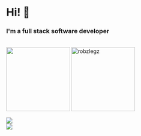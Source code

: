 <h1>Hi! 👋</h1>
<h3>I'm a full stack software developer</h3>
<br />
<div>
  <img height="170" align="left" src="https://github-readme-stats.vercel.app/api/top-langs/?username=RobzLegz&layout=compact&theme=onedark&langs_count=15" />
  <img height="170" src="https://github-readme-stats.vercel.app/api?username=RobzLegz&count_private=true&include_all_commits=true&theme=onedark" alt="robzlegz"/>
</div>
<br />
<img src="https://github-readme-streak-stats.herokuapp.com?user=RobzLegz&theme=dracula&date_format=j%2Fn%5B%2FY%5D" />
<br />
<img src="https://github-profile-trophy.vercel.app/?username=RobzLegz&theme=dracula" />

